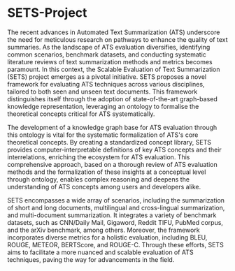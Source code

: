 # SETS-Project

The recent advances in Automated Text Summarization (ATS) underscore the need for meticulous research on pathways to enhance the quality of text summaries. As the landscape of ATS evaluation diversifies, identifying common scenarios, benchmark datasets, and conducting systematic literature reviews of text summarization methods and metrics becomes paramount. In this context, the Scalable Evaluation of Text Summarization (SETS) project emerges as a pivotal initiative. SETS proposes a novel framework for evaluating ATS techniques across various disciplines, tailored to both seen and unseen text documents. This framework distinguishes itself through the adoption of state-of-the-art graph-based knowledge representation, leveraging an ontology to formalise the theoretical concepts critical for ATS systematically.

The development of a knowledge graph base for ATS evaluation through this ontology is vital for the systematic formalization of ATS's core theoretical concepts. By creating a standardized concept library, SETS provides computer-interpretable definitions of key ATS concepts and their interrelations, enriching the ecosystem for ATS evaluation. This comprehensive approach, based on a thorough review of ATS evaluation methods and the formalization of these insights at a conceptual level through ontology, enables complex reasoning and deepens the understanding of ATS concepts among users and developers alike.

SETS encompasses a wide array of scenarios, including the summarization of short and long documents, multilingual and cross-lingual summarization, and multi-document summarization. It integrates a variety of benchmark datasets, such as CNN/Daily Mail, Gigaword, Reddit TIFU, PubMed corpus, and the arXiv benchmark, among others. Moreover, the framework incorporates diverse metrics for a holistic evaluation, including BLEU, ROUGE, METEOR, BERTScore, and ROUGE-C. Through these efforts, SETS aims to facilitate a more nuanced and scalable evaluation of ATS techniques, paving the way for advancements in the field.
